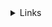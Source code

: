 <details><summary>Links</summary><p>

  * [Promise - MDN](https://developer.mozilla.org/es/docs/Web/JavaScript/Reference/Global_Objects/Promise)
 

